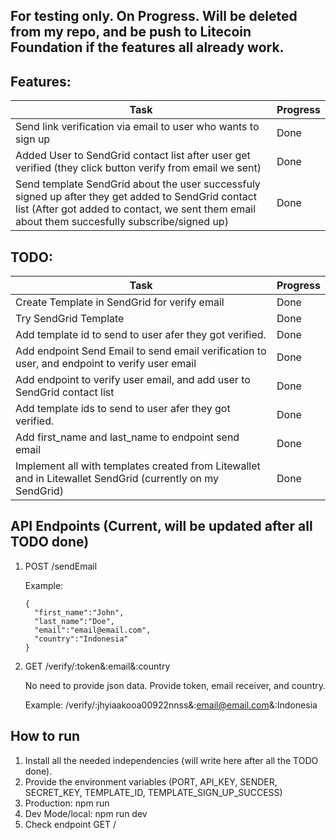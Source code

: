 ## For testing only. On Progress. Will be deleted from my repo, and be push to Litecoin Foundation if the features all already work.
## Features:
| Task | Progress | 
|--------|--------|
| Send link verification via email to user who wants to sign up | Done | 
| Added User to SendGrid contact list after user get verified (they click button verify from email we sent) | Done | 
| Send template SendGrid about the user successfuly signed up after they get added to SendGrid contact list (After got added to contact, we sent them email about them succesfully subscribe/signed up) | Done | 

## TODO:
| Task | Progress | 
|--------|--------|
| Create Template in SendGrid for verify email | Done | 
| Try SendGrid Template | Done | 
| Add template id to send to user afer they got verified. | Done |
| Add endpoint Send Email to send email verification to user, and endpoint to verify user email | Done |
| Add endpoint to verify user email, and add user to SendGrid contact list | Done |
| Add template ids to send to user afer they got verified.| Done |
| Add first_name and last_name to endpoint send email | Done | 
| Implement all with templates created from Litewallet and in Litewallet SendGrid (currently on my SendGrid) | Done |

## API Endpoints (Current, will be updated after all TODO done)
1. POST /sendEmail
   
   Example:
   ```
   {
     "first_name":"John",
     "last_name":"Doe",
     "email":"email@email.com",
     "country":"Indonesia"
   }
   ```
3. GET /verify/:token&:email&:country
   
   No need to provide json data. Provide token, email receiver, and country.

   Example: /verify/:jhyiaakooa00922nnss&:email@email.com&:Indonesia

## How to run
1. Install all the needed independencies (will write here after all the TODO done).
2. Provide the environment variables (PORT, API_KEY, SENDER, SECRET_KEY, TEMPLATE_ID, TEMPLATE_SIGN_UP_SUCCESS)
3. Production: npm run
4. Dev Mode/local: npm run dev 
5. Check endpoint GET /

   
